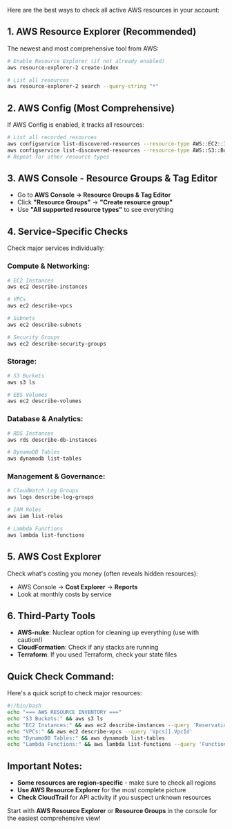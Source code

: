 Here are the best ways to check all active AWS resources in your account:

## 1. **AWS Resource Explorer (Recommended)**
The newest and most comprehensive tool from AWS:

```bash
# Enable Resource Explorer (if not already enabled)
aws resource-explorer-2 create-index

# List all resources
aws resource-explorer-2 search --query-string "*"
```

## 2. **AWS Config** (Most Comprehensive)
If AWS Config is enabled, it tracks all resources:
```bash
# List all recorded resources
aws configservice list-discovered-resources --resource-type AWS::EC2::Instance
aws configservice list-discovered-resources --resource-type AWS::S3::Bucket
# Repeat for other resource types
```

## 3. **AWS Console - Resource Groups & Tag Editor**
- Go to **AWS Console → Resource Groups & Tag Editor**
- Click **"Resource Groups"** → **"Create resource group"**
- Use **"All supported resource types"** to see everything

## 4. **Service-Specific Checks**
Check major services individually:

### **Compute & Networking:**
```bash
# EC2 Instances
aws ec2 describe-instances

# VPCs
aws ec2 describe-vpcs

# Subnets
aws ec2 describe-subnets

# Security Groups
aws ec2 describe-security-groups
```

### **Storage:**
```bash
# S3 Buckets
aws s3 ls

# EBS Volumes
aws ec2 describe-volumes
```

### **Database & Analytics:**
```bash
# RDS Instances
aws rds describe-db-instances

# DynamoDB Tables
aws dynamodb list-tables
```

### **Management & Governance:**
```bash
# CloudWatch Log Groups
aws logs describe-log-groups

# IAM Roles
aws iam list-roles

# Lambda Functions
aws lambda list-functions
```

## 5. **AWS Cost Explorer**
Check what's costing you money (often reveals hidden resources):
- AWS Console → **Cost Explorer** → **Reports**
- Look at monthly costs by service

## 6. **Third-Party Tools**
- **AWS-nuke**: Nuclear option for cleaning up everything (use with caution!)
- **CloudFormation**: Check if any stacks are running
- **Terraform**: If you used Terraform, check your state files

## Quick Check Command:
Here's a quick script to check major resources:
```bash
#!/bin/bash
echo "=== AWS RESOURCE INVENTORY ==="
echo "S3 Buckets:" && aws s3 ls
echo "EC2 Instances:" && aws ec2 describe-instances --query 'Reservations[].Instances[].InstanceId'
echo "VPCs:" && aws ec2 describe-vpcs --query 'Vpcs[].VpcId'
echo "DynamoDB Tables:" && aws dynamodb list-tables
echo "Lambda Functions:" && aws lambda list-functions --query 'Functions[].FunctionName'
```

## Important Notes:
- **Some resources are region-specific** - make sure to check all regions
- **Use AWS Resource Explorer** for the most complete picture
- **Check CloudTrail** for API activity if you suspect unknown resources

Start with **AWS Resource Explorer** or **Resource Groups** in the console for the easiest comprehensive view!